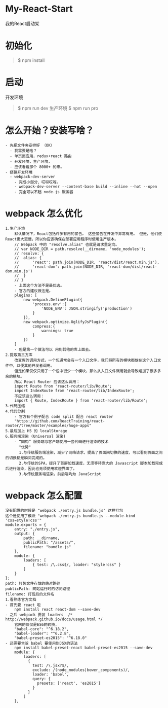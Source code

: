 # My-React-Start
我的React启动架
# 初始化
> $ npm install
# 启动
开发环境
> $ npm run dev
生产环境
> $ npm run pro
# 怎么开始？安装写啥？
	- 先把文件夹安排好 （OK）
	  - 我需要是啥？
	  - 单页面应用，redux+react 路由
	  - 开发环境，生产环境，
	  - 应该看着那个 8000+ 的来。
	- 搭建开发环境
	  - webpack-dev-server
	    - 完成小部分、哎呀哎呀。
	    - webpack-dev-server --content-base build --inline --hot --open
	    - 完全可以不起 node.js 服务器
      
# webpack 怎么优化
	1.生产环境
		默认情况下，React包括许多有用的警告。 这些警告在开发中非常有用。 但是，他们使React更大更慢，所以你应该确保在部署应用程序时使用生产版本。
		// Webpack 中的 "resolve.alias" 也就是请求重定向。
		// var NODE_DIR = path.resolve(__dirname, 'node_modules');
		// resolve: {
		// 	alias: {
		// 		'react': path.join(NODE_DIR, 'react/dist/react.min.js'),
		// 		'react-dom': path.join(NODE_DIR, 'react-dom/dist/react-dom.min.js')
		// 	}
		// }
		- 上面这个方法不是最优选。
		- 官方的建议做法是。
		plugins: [
			new webpack.DefinePlugin({
				'process.env':{
					'NODE_ENV': JSON.stringify('production')
				}
			}),
			new webpack.optimize.UglifyJsPlugin({
				compress:{
					warnings: true
				}
			})
		]
		- 但是第一个做法可以 用到其他的库上面去。
	2.提取第三方库
		改变库的调用方式，一个包通常会有一个入口文件，我们将所有的模块都放在这个入口文件中，以便其他开发者调用。
		但是如果仅仅只用了一个包中很少一个模块，那么从入口文件调用就会导致增加了很多多余的模块。
		所以 React Router 应该这么调用：
		import Route from 'react-router/lib/Route';
		import IndexRoute from 'react-router/lib/IndexRoute';
		不应该这么调用：
		import { Route, IndexRoute } from 'react-router/lib/Route';
	3.代码压缩
	4.代码分割
		- 官方有个例子配合 code split 配合 react router
		"https://github.com/ReactTraining/react-router/tree/master/examples/huge-apps"
	5.最后加上 H5 的 localStorage
	6.服务端渲染 (Universal 渲染)
		- “同构” 服务端与客户端使用一套代码进行渲染的技术
		  "优势"
		  1.与传统服务端渲染，减少了网络请求，提高了页面间切换的速度，可以看到页面之间的切换都是瞬间完成的。
		  2.与传统的SPA，提升了首屏加载速度，无须等待庞大的 Javascript 脚本加载完成后进行渲染，因此也无须使用欢迎界面了。
		  3.与传统服务端渲染，前后端均为 JavaScript

# webpack 怎么配置
	没有配置的时候是 "webpack ./entry.js bundle.js" 这样打包
	这个是使用了模块 "webpack ./entry.js bundle.js --module-bind 'css=style!css'"
	module.exports = {
	    entry: "./entry.js",
	    output: {
	        path: __dirname,
	        publicPath: "/assets/",
	        filename: "bundle.js"
	    },
	    module: {
	        loaders: [
	            { test: /\.css$/, loader: "style!css" }
	        ]
	    }
	};
	path: 打包文件存放的绝对路径
	publicPath: 网站运行时的访问路径
	filename: 打包后的文件名
	1.看熟练官方文档
	- 首先要 react 啦
		npm install react react-dom --save-dev
	- 之后 webpack 要装 loaders  /* http://webpack.github.io/docs/usage.html */
		官网的仅仅是ES6的转换，
	    "babel-core": "^6.18.2",
	    "babel-loader": "^6.2.8",
	    "babel-preset-es2015": "^6.18.0"
	- 还需要告诉 babel 要使用到JSX的语法
		npm install babel-preset-react babel-preset-es2015 --save-dev
		module: {
			loaders: [
			  {
			    test: /\.jsx?$/,
			    exclude: /(node_modules|bower_components)/,
			    loader: 'babel',
			    query: {
			      presets: ['react', 'es2015']
			    }
			  }
			]
		},

